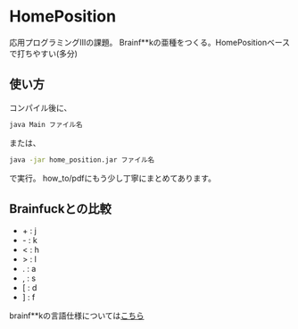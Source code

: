 # HomePosition
応用プログラミングIIIの課題。
Brainf**kの亜種をつくる。HomePositionベースで打ちやすい(多分)


## 使い方
コンパイル後に、
```sh
java Main ファイル名
```
または、
```sh
java -jar home_position.jar ファイル名
```
で実行。
how_to/pdfにもう少し丁寧にまとめてあります。

## Brainfuckとの比較

* \+ : j
* \- : k
* < : h
* \> : l
* . : a
* , : s
* [ : d
* ] : f

brainf**kの言語仕様については[こちら](https://ja.wikipedia.org/wiki/Brainfuck#cite_note-3)
